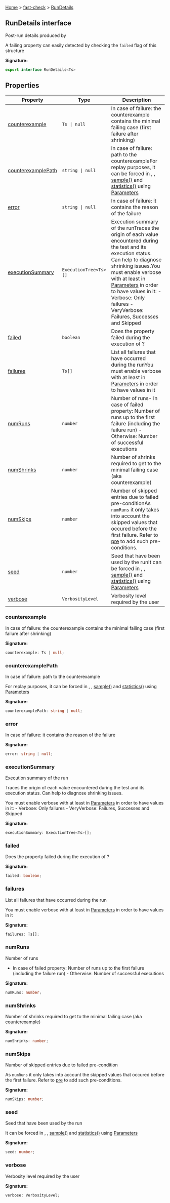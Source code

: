 [Home](/) &gt; [fast-check](../fast-check.md) &gt; [RunDetails](RunDetails.md)

## RunDetails interface

Post-run details produced by 

A failing property can easily detected by checking the `failed` flag of this structure

<b>Signature:</b>

```typescript
export interface RunDetails<Ts> 
```

## Properties

|  Property | Type | Description |
|  --- | --- | --- |
|  [counterexample](RunDetails.md#counterexample) | <code>Ts &#124; null</code> | In case of failure: the counterexample contains the minimal failing case (first failure after shrinking) |
|  [counterexamplePath](RunDetails.md#counterexamplepath) | <code>string &#124; null</code> | In case of failure: path to the counterexample<!-- -->For replay purposes, it can be forced in , , [sample()](sample.md) and [statistics()](statistics.md) using [Parameters](Parameters.md) |
|  [error](RunDetails.md#error) | <code>string &#124; null</code> | In case of failure: it contains the reason of the failure |
|  [executionSummary](RunDetails.md#executionsummary) | <code>ExecutionTree&lt;Ts&gt;[]</code> | Execution summary of the run<!-- -->Traces the origin of each value encountered during the test and its execution status. Can help to diagnose shrinking issues.<!-- -->You must enable verbose with at least  in [Parameters](Parameters.md) in order to have values in it: - Verbose: Only failures - VeryVerbose: Failures, Successes and Skipped |
|  [failed](RunDetails.md#failed) | <code>boolean</code> | Does the property failed during the execution of ? |
|  [failures](RunDetails.md#failures) | <code>Ts[]</code> | List all failures that have occurred during the run<!-- -->You must enable verbose with at least  in [Parameters](Parameters.md) in order to have values in it |
|  [numRuns](RunDetails.md#numruns) | <code>number</code> | Number of runs<!-- -->- In case of failed property: Number of runs up to the first failure (including the failure run) - Otherwise: Number of successful executions |
|  [numShrinks](RunDetails.md#numshrinks) | <code>number</code> | Number of shrinks required to get to the minimal failing case (aka counterexample) |
|  [numSkips](RunDetails.md#numskips) | <code>number</code> | Number of skipped entries due to failed pre-condition<!-- -->As <code>numRuns</code> it only takes into account the skipped values that occured before the first failure. Refer to [pre](pre.md) to add such pre-conditions. |
|  [seed](RunDetails.md#seed) | <code>number</code> | Seed that have been used by the run<!-- -->It can be forced in , , [sample()](sample.md) and [statistics()](statistics.md) using [Parameters](Parameters.md) |
|  [verbose](RunDetails.md#verbose) | <code>VerbosityLevel</code> | Verbosity level required by the user |

### counterexample

In case of failure: the counterexample contains the minimal failing case (first failure after shrinking)

<b>Signature:</b>

```typescript
counterexample: Ts | null;
```

### counterexamplePath

In case of failure: path to the counterexample

For replay purposes, it can be forced in , , [sample()](sample.md) and [statistics()](statistics.md) using [Parameters](Parameters.md)

<b>Signature:</b>

```typescript
counterexamplePath: string | null;
```

### error

In case of failure: it contains the reason of the failure

<b>Signature:</b>

```typescript
error: string | null;
```

### executionSummary

Execution summary of the run

Traces the origin of each value encountered during the test and its execution status. Can help to diagnose shrinking issues.

You must enable verbose with at least  in [Parameters](Parameters.md) in order to have values in it: - Verbose: Only failures - VeryVerbose: Failures, Successes and Skipped

<b>Signature:</b>

```typescript
executionSummary: ExecutionTree<Ts>[];
```

### failed

Does the property failed during the execution of ?

<b>Signature:</b>

```typescript
failed: boolean;
```

### failures

List all failures that have occurred during the run

You must enable verbose with at least  in [Parameters](Parameters.md) in order to have values in it

<b>Signature:</b>

```typescript
failures: Ts[];
```

### numRuns

Number of runs

- In case of failed property: Number of runs up to the first failure (including the failure run) - Otherwise: Number of successful executions

<b>Signature:</b>

```typescript
numRuns: number;
```

### numShrinks

Number of shrinks required to get to the minimal failing case (aka counterexample)

<b>Signature:</b>

```typescript
numShrinks: number;
```

### numSkips

Number of skipped entries due to failed pre-condition

As `numRuns` it only takes into account the skipped values that occured before the first failure. Refer to [pre](pre.md) to add such pre-conditions.

<b>Signature:</b>

```typescript
numSkips: number;
```

### seed

Seed that have been used by the run

It can be forced in , , [sample()](sample.md) and [statistics()](statistics.md) using [Parameters](Parameters.md)

<b>Signature:</b>

```typescript
seed: number;
```

### verbose

Verbosity level required by the user

<b>Signature:</b>

```typescript
verbose: VerbosityLevel;
```
